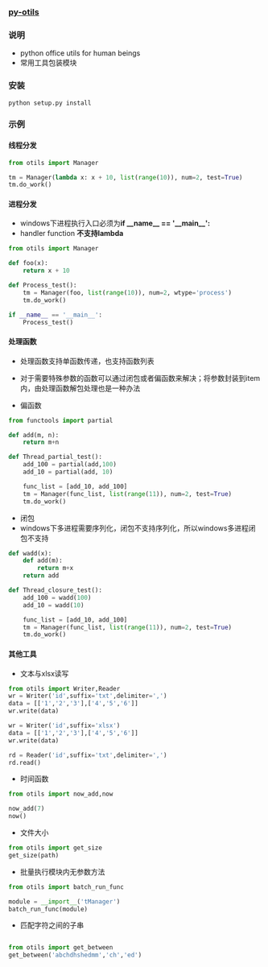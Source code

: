 ### [py-otils](https://github.com/MRongM/py-otils.git)

### 说明
- python office utils for human beings
- 常用工具包装模块

### 安装
```
python setup.py install
```

### 示例

#### 线程分发

```python
from otils import Manager

tm = Manager(lambda x: x + 10, list(range(10)), num=2, test=True)
tm.do_work()

```

#### 进程分发

- windows下进程执行入口必须为**if \_\_name\_\_ == '\_\_main\_\_':**
- handler function **不支持lambda**

```python
from otils import Manager

def foo(x):
    return x + 10

def Process_test():
    tm = Manager(foo, list(range(10)), num=2, wtype='process')
    tm.do_work()

if __name__ == '__main__':
    Process_test()

```

#### 处理函数
- 处理函数支持单函数传递，也支持函数列表
- 对于需要特殊参数的函数可以通过闭包或者偏函数来解决；将参数封装到item内，由处理函数解包处理也是一种办法

- 偏函数
```python
from functools import partial

def add(m, n):
    return m+n

def Thread_partial_test():
    add_100 = partial(add,100)
    add_10 = partial(add, 10)

    func_list = [add_10, add_100]
    tm = Manager(func_list, list(range(11)), num=2, test=True)
    tm.do_work()

```

- 闭包
- windows下多进程需要序列化，闭包不支持序列化，所以windows多进程闭包不支持
```python
def wadd(x):
    def add(m):
        return m+x
    return add

def Thread_closure_test():
    add_100 = wadd(100)
    add_10 = wadd(10)

    func_list = [add_10, add_100]
    tm = Manager(func_list, list(range(11)), num=2, test=True)
    tm.do_work()

```

#### 其他工具

- 文本与xlsx读写

```python
from otils import Writer,Reader
wr = Writer('id',suffix='txt',delimiter=',')
data = [['1','2','3'],['4','5','6']]
wr.write(data)

wr = Writer('id',suffix='xlsx')
data = [['1','2','3'],['4','5','6']]
wr.write(data)

rd = Reader('id',suffix='txt',delimiter=',')
rd.read()
```

- 时间函数

```python
from otils import now_add,now

now_add(7)
now()
```

- 文件大小

```python
from otils import get_size
get_size(path)

```

- 批量执行模块内无参数方法

```python
from otils import batch_run_func

module = __import__('tManager')
batch_run_func(module)

```

- 匹配字符之间的子串

```python

from otils import get_between
get_between('abchdhshedmm','ch','ed')

```
